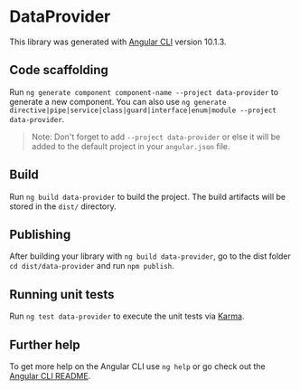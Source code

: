 # DataProvider

This library was generated with [Angular CLI](https://github.com/angular/angular-cli) version 10.1.3.

## Code scaffolding

Run `ng generate component component-name --project data-provider` to generate a new component. You can also use `ng generate directive|pipe|service|class|guard|interface|enum|module --project data-provider`.
> Note: Don't forget to add `--project data-provider` or else it will be added to the default project in your `angular.json` file. 

## Build

Run `ng build data-provider` to build the project. The build artifacts will be stored in the `dist/` directory.

## Publishing

After building your library with `ng build data-provider`, go to the dist folder `cd dist/data-provider` and run `npm publish`.

## Running unit tests

Run `ng test data-provider` to execute the unit tests via [Karma](https://karma-runner.github.io).

## Further help

To get more help on the Angular CLI use `ng help` or go check out the [Angular CLI README](https://github.com/angular/angular-cli/blob/master/README.md).
